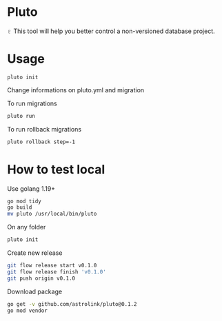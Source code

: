 # Pluto

♇ This tool will help you better control a non-versioned database project.

# Usage

```ssh
pluto init
```

Change informations on pluto.yml and migration

To run migrations

```sh
pluto run
```

To run rollback migrations

```sh
pluto rollback step=-1
```

# How to test local

Use golang 1.19+

```sh
go mod tidy
go build
mv pluto /usr/local/bin/pluto
```

On any folder

```sh
pluto init
```

Create new release

```sh
git flow release start v0.1.0
git flow release finish 'v0.1.0'
git push origin v0.1.0
```

Download package

```sh
go get -v github.com/astrolink/pluto@0.1.2
go mod vendor
```